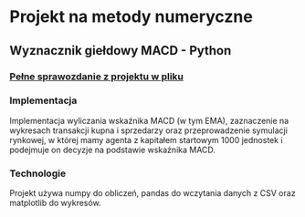 # Projekt na metody numeryczne
## Wyznacznik giełdowy MACD - Python

### [Pełne sprawozdanie z projektu w pliku](sprawozdanie.pdf)

### Implementacja
Implementacja wyliczania wskaźnika MACD (w tym EMA), zaznaczenie na wykresach transakcji kupna i sprzedarzy oraz przeprowadzenie symulacji rynkowej, 
w której mamy agenta z kapitałem startowym 1000 jednostek i podejmuje on decyzje na podstawie wskaźnika MACD.

### Technologie
Projekt używa numpy do obliczeń, pandas do wczytania danych z CSV oraz matplotlib do wykresów.



